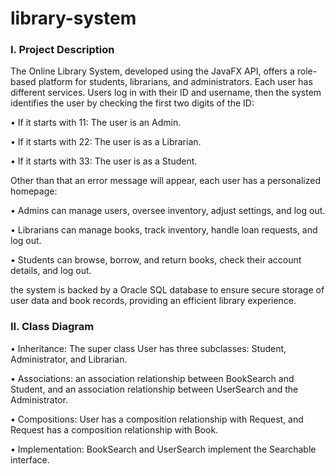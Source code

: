 # library-system

<h3 align="left">I. Project Description</h3>
The Online Library System, developed using the JavaFX API, offers a role-based platform for students, librarians, and administrators. Each user has different services. Users log in with their ID and username, then the system identifies the user by checking the first two digits of the ID: 

• If it starts with 11: The user is an Admin.

• If it starts with 22: The user is as a Librarian.

• If it starts with 33: The user is as a Student. 

Other than that an error message will appear, each user has a personalized homepage: 

• Admins can manage users, oversee inventory, adjust settings, and log out. 

• Librarians can manage books, track inventory, handle loan requests, and log out. 

• Students can browse, borrow, and return books, check their account details, and log out. 

the system is backed by a Oracle SQL database to ensure secure storage of user data and book 
records, providing an efficient library experience.

<h3 align="left">II. Class Diagram</h3>
• Inheritance: The super class User has three subclasses: Student, Administrator, and Librarian. 

• Associations: an association relationship between BookSearch and Student, and an association relationship between UserSearch and the Administrator. 

• Compositions: User has a composition relationship with Request, and Request has a composition relationship with Book. 

• Implementation: BookSearch and UserSearch implement the Searchable interface.
